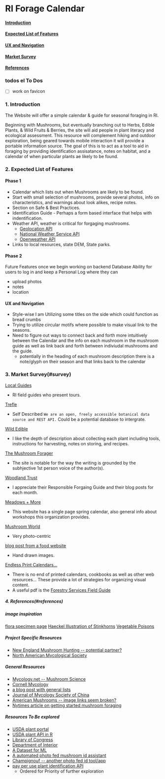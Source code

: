 # RI Forage Calendar
####  [Introduction](#introduction)  
####  [Expected List of Features](#expected-list-of-features)
####  [UX and Navigation](#ux-and-navigation)
####  [Market Survey](#market-survey)
####  [References](#references)

### todos el To Dos
- [ ] work on favicon


### 1. Introduction

The Website will offer a simple calendar & guide for seasonal foraging in RI.

Beginning with Mushrooms, but eventually branching out to Herbs, Edible Plants, & Wild Fruits & Berries, the site will aid people in plant literacy and ecological assessment. This resource will complement hiking and outdoor exploration, being geared towards mobile interaction it will provide a portable information source. The goal of this is to act as a tool to aid in foraging by providing identification assisatance, notes on habitat, and a calendar of when particular plants ae likely to be found.

### 2. Expected List of Features
#### Phase 1
* Calendar which lists out when Mushrooms are likely to be found.
* Start with small selection of mushrooms, provide several photos, info on characteristics, and warnings about look alikes, recipe notes.
* Section on Safe & Best Practices.
* Identification Guide - Perhaps a form based interface that helps with indentification.
* Weather API, weather is critical for forgaging mushrooms.   
  * [Geolocation API](https://developer.mozilla.org/en-US/docs/Web/API/Geolocation_API)
  * [National Weather Service API](https://www.weather.gov/documentation/services-web-api)
  * [Openweather API](https://openweathermap.org/api)
* Links to local resources, state DEM, State parks.

#### Phase 2
Future Features once we begin working on backend Database
Ability for users to log in and keep a Personal Log where they can
* upload photos
* notes
* location

#### UX and Navigation
* Style-wise I am Utilizing some titles on the side which could function as bread crumbs
* Trying to utilize circular motifs where possible to make visual link to the seasons.
* Need to figure out ways to connect back and forth more intuitively between the Calendar and the info on each mushroom in the mushroom guide as well as link back and forth between indiviudal mushrooms and the guide.
   * potentially in the heading of each mushroom description there is a note/glyph on their season and that links back to the calendar


### 3. Market Survey(#survey)
[Local Guides](https://mushroomhunting.org/)
* RI field guides who present tours. 

[Trefle](https://trefle.io/)
* Self Described `We are an open, freely accessible botanical data source and REST API.` Could be a potential database to intergrate.

[Wild Edible](https://www.wildedible.com/foraging)
* I like the depth of description about collecting each plant including tools, instructions for harvesting, notes on storing, and recipes.

[The Mushroom Forager](http://themushroomforager.com/category/foragecast/)
* The site is notable for the way the writing is grounded by the subhjective 1st person voice of the author(s).

[Woodland Trust](https://www.woodlandtrust.org.uk/visiting-woods/things-to-do/foraging/)
* I appreciate their Responsible Forgaing Guide and their blog posts for each month.

[Meadows + More](https://www.meadowsandmore.com/in-the-field/foraging-calendar/)
* This website has a single page spring calendar, also general info about workshops this organization provides.

[Mushroom World](http://www.mushroom.world/mushrooms/list)
* Very photo-centric

[blog post from a food website](https://food52.com/blog/20860-an-illustrated-guide-to-mushroom-foraging-10-earthy-savory-recipes)
* Hand drawn images.

[Endless Print Calendars...](https://www.google.com/search?q=foraging+calendar&safe=off&client=firefox-b-1-d&sxsrf=ALeKk01x5v9r2wR-6wFK-EaaFXV7Xa1eLg:1605312541598&tbm=isch&source=iu&ictx=1&fir=PxhMrXrqCPgApM%252C-QPq0tdN_tA7TM%252C_&vet=1&usg=AI4_-kQmHAGGU0INLKy3W1i4Fni1fWCMkA&sa=X&ved=2ahUKEwi3962e34DtAhWqFlkFHSrZAwoQ9QF6BAgLEEs#imgrc=PxhMrXrqCPgApM)
* There is no end of printed calendars, cookbooks as well as other web resources... These provide a lot of strategies for organizing visual content.
* A useful pdf is the [Forestry Services Field Guide](https://www.fs.fed.us/nrs/pubs/gtr/gtr_nrs79.pdf)


##### 4. References(#references)
##### image inspiration
[flora specimen page](https://www.loc.gov/resource/ppmsca.24849/)
[Haeckel Illustration of Stinkhorns](https://www.loc.gov/item/2015648945/)
[Vegetable Poisons](https://www.loc.gov/resource/ds.06482/)

##### Project Specific Resources 
* [New England Mushroom Hunting -- potential partner?](https://www.facebook.com/Southern-New-England-Mushroom-Hunting-657591177628706/)  
* [North American Mycological Society](https://namyco.org/)
##### General Resources  
* [Mycology.net -- Mushroom Science](https://www.mycology.net/)  
* [Cornell Mycology](http://mycology.cornell.edu/fmush.html)
* [a blog post with general lists](https://www.thebalanceeveryday.com/foraging-for-food-a-monthly-guide-1388185)
* [Journal of Mycology Society of China](https://www.tandfonline.com/toc/tmyc/current)
* [American Mushrooms -- image links seem broken?](https://americanmushrooms.com)
* [Nytimes article on getting started mushroom foraging](https://www.nytimes.com/wirecutter/blog/how-to-hunt-mushrooms/)

##### Resources To Be explored 
* [USDA plant portal](https://plants.sc.egov.usda.gov/java/)
* [USDA plant API in R](https://data.nal.usda.gov/dataset/usda-plants-database-api-r)
* [Library of Congress](https://www.loc.gov/photos/?q=mushrooms)
* [Department of Interior](https://www.doi.gov/library/internet/plants)
* [A Dataset for ML](https://www.kaggle.com/uciml/mushroom-classification)
* [A automated photo fed mushroom id assistant](https://www.fungusid.com/)
 * [Champignouf -- another photo fed id tool/app](https://champignouf.com/)
* [pay per use plant identification API](https://web.plant.id/plant-identification-api/)
  * Ordered for Priority of further exploration

